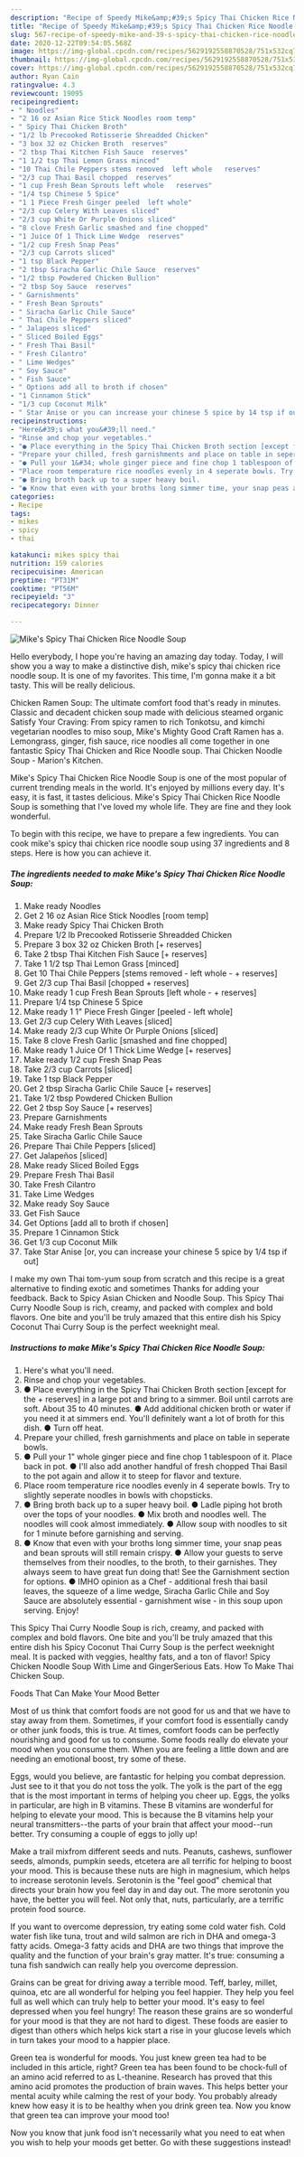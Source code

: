 ```yaml
---
description: "Recipe of Speedy Mike&amp;#39;s Spicy Thai Chicken Rice Noodle Soup"
title: "Recipe of Speedy Mike&amp;#39;s Spicy Thai Chicken Rice Noodle Soup"
slug: 567-recipe-of-speedy-mike-and-39-s-spicy-thai-chicken-rice-noodle-soup
date: 2020-12-22T09:54:05.568Z
image: https://img-global.cpcdn.com/recipes/5629192558870528/751x532cq70/mikes-spicy-thai-chicken-rice-noodle-soup-recipe-main-photo.jpg
thumbnail: https://img-global.cpcdn.com/recipes/5629192558870528/751x532cq70/mikes-spicy-thai-chicken-rice-noodle-soup-recipe-main-photo.jpg
cover: https://img-global.cpcdn.com/recipes/5629192558870528/751x532cq70/mikes-spicy-thai-chicken-rice-noodle-soup-recipe-main-photo.jpg
author: Ryan Cain
ratingvalue: 4.3
reviewcount: 19095
recipeingredient:
- " Noodles"
- "2 16 oz Asian Rice Stick Noodles room temp"
- " Spicy Thai Chicken Broth"
- "1/2 lb Precooked Rotisserie Shreadded Chicken"
- "3 box 32 oz Chicken Broth  reserves"
- "2 tbsp Thai Kitchen Fish Sauce  reserves"
- "1 1/2 tsp Thai Lemon Grass minced"
- "10 Thai Chile Peppers stems removed  left whole   reserves"
- "2/3 cup Thai Basil chopped  reserves"
- "1 cup Fresh Bean Sprouts left whole   reserves"
- "1/4 tsp Chinese 5 Spice"
- "1 1 Piece Fresh Ginger peeled  left whole"
- "2/3 cup Celery With Leaves sliced"
- "2/3 cup White Or Purple Onions sliced"
- "8 clove Fresh Garlic smashed and fine chopped"
- "1 Juice Of 1 Thick Lime Wedge  reserves"
- "1/2 cup Fresh Snap Peas"
- "2/3 cup Carrots sliced"
- "1 tsp Black Pepper"
- "2 tbsp Siracha Garlic Chile Sauce  reserves"
- "1/2 tbsp Powdered Chicken Bullion"
- "2 tbsp Soy Sauce  reserves"
- " Garnishments"
- " Fresh Bean Sprouts"
- " Siracha Garlic Chile Sauce"
- " Thai Chile Peppers sliced"
- " Jalapeos sliced"
- " Sliced Boiled Eggs"
- " Fresh Thai Basil"
- " Fresh Cilantro"
- " Lime Wedges"
- " Soy Sauce"
- " Fish Sauce"
- " Options add all to broth if chosen"
- "1 Cinnamon Stick"
- "1/3 cup Coconut Milk"
- " Star Anise or you can increase your chinese 5 spice by 14 tsp if out"
recipeinstructions:
- "Here&#39;s what you&#39;ll need."
- "Rinse and chop your vegetables."
- "● Place everything in the Spicy Thai Chicken Broth section [except for the + reserves] in a large pot and bring to a simmer. Boil until carrots are soft. About 35 to 40 minutes.                                                     ● Add additional chicken broth or water if you need it at simmers end. You&#39;ll definitely want a lot of broth for this dish.                                                                                                                         ● Turn off heat."
- "Prepare your chilled, fresh garnishments and place on table in seperate bowls."
- "● Pull your 1&#34; whole ginger piece and fine chop 1 tablespoon of it. Place back in pot.                                           ● I&#39;ll also add another handful of fresh chopped Thai Basil to the pot again and allow it to steep for flavor and texture."
- "Place room temperature rice noodles evenly in 4 seperate bowls. Try to slightly seperate noodles in bowls with chopsticks."
- "● Bring broth back up to a super heavy boil.                                            ● Ladle piping hot broth over the tops of your noodles.                               ● Mix broth and noodles well. The noodles will cook almost immediately.                                              ● Allow soup with noodles to sit for 1 minute before garnishing and serving."
- "● Know that even with your broths long simmer time, your snap peas and bean sprouts will still remain crispy.                                                                         ● Allow your guests to serve themselves from their noodles, to the broth, to their garnishes. They always seem to have great fun doing that! See the Garnishment section for options.                                                                                                                                                                            ● IMHO opinion as a Chef - additional fresh thai basil leaves, the squeeze of a lime wedge, Siracha Garlic Chile and Soy Sauce are absolutely essential - garnishment wise - in this soup upon serving. Enjoy!"
categories:
- Recipe
tags:
- mikes
- spicy
- thai

katakunci: mikes spicy thai 
nutrition: 159 calories
recipecuisine: American
preptime: "PT31M"
cooktime: "PT56M"
recipeyield: "3"
recipecategory: Dinner

---
```



![Mike&#39;s Spicy Thai Chicken Rice Noodle Soup](https://img-global.cpcdn.com/recipes/5629192558870528/751x532cq70/mikes-spicy-thai-chicken-rice-noodle-soup-recipe-main-photo.jpg)

Hello everybody, I hope you're having an amazing day today. Today, I will show you a way to make a distinctive dish, mike&#39;s spicy thai chicken rice noodle soup. It is one of my favorites. This time, I'm gonna make it a bit tasty. This will be really delicious.

Chicken Ramen Soup: The ultimate comfort food that&#39;s ready in minutes. Classic and decadent chicken soup made with delicious steamed organic Satisfy Your Craving: From spicy ramen to rich Tonkotsu, and kimchi vegetarian noodles to miso soup, Mike&#39;s Mighty Good Craft Ramen has a. Lemongrass, ginger, fish sauce, rice noodles all come together in one fantastic Spicy Thai Chicken and Rice Noodle soup. Thai Chicken Noodle Soup - Marion&#39;s Kitchen.

Mike&#39;s Spicy Thai Chicken Rice Noodle Soup is one of the most popular of current trending meals in the world. It's enjoyed by millions every day. It's easy, it is fast, it tastes delicious. Mike&#39;s Spicy Thai Chicken Rice Noodle Soup is something that I've loved my whole life. They are fine and they look wonderful.


To begin with this recipe, we have to prepare a few ingredients. You can cook mike&#39;s spicy thai chicken rice noodle soup using 37 ingredients and 8 steps. Here is how you can achieve it.

<!--inarticleads1-->

##### The ingredients needed to make Mike&#39;s Spicy Thai Chicken Rice Noodle Soup:

1. Make ready  Noodles
1. Get 2 16 oz Asian Rice Stick Noodles [room temp]
1. Make ready  Spicy Thai Chicken Broth
1. Prepare 1/2 lb Precooked Rotisserie Shreadded Chicken
1. Prepare 3 box 32 oz Chicken Broth [+ reserves]
1. Take 2 tbsp Thai Kitchen Fish Sauce [+ reserves]
1. Take 1 1/2 tsp Thai Lemon Grass [minced]
1. Get 10 Thai Chile Peppers [stems removed - left whole - + reserves]
1. Get 2/3 cup Thai Basil [chopped + reserves]
1. Make ready 1 cup Fresh Bean Sprouts [left whole - + reserves]
1. Prepare 1/4 tsp Chinese 5 Spice
1. Make ready 1 1&#34; Piece Fresh Ginger [peeled - left whole]
1. Get 2/3 cup Celery With Leaves [sliced]
1. Make ready 2/3 cup White Or Purple Onions [sliced]
1. Take 8 clove Fresh Garlic [smashed and fine chopped]
1. Make ready 1 Juice Of 1 Thick Lime Wedge [+ reserves]
1. Make ready 1/2 cup Fresh Snap Peas
1. Take 2/3 cup Carrots [sliced]
1. Take 1 tsp Black Pepper
1. Get 2 tbsp Siracha Garlic Chile Sauce [+ reserves]
1. Take 1/2 tbsp Powdered Chicken Bullion
1. Get 2 tbsp Soy Sauce [+ reserves]
1. Prepare  Garnishments
1. Make ready  Fresh Bean Sprouts
1. Take  Siracha Garlic Chile Sauce
1. Prepare  Thai Chile Peppers [sliced]
1. Get  Jalapeños [sliced]
1. Make ready  Sliced Boiled Eggs
1. Prepare  Fresh Thai Basil
1. Take  Fresh Cilantro
1. Take  Lime Wedges
1. Make ready  Soy Sauce
1. Get  Fish Sauce
1. Get  Options [add all to broth if chosen]
1. Prepare 1 Cinnamon Stick
1. Get 1/3 cup Coconut Milk
1. Take  Star Anise [or, you can increase your chinese 5 spice by 1/4 tsp if out]


I make my own Thai tom-yum soup from scratch and this recipe is a great alternative to finding exotic and sometimes Thanks for adding your feedback. Back to Spicy Asian Chicken and Noodle Soup. This Spicy Thai Curry Noodle Soup is rich, creamy, and packed with complex and bold flavors. One bite and you&#39;ll be truly amazed that this entire dish his Spicy Coconut Thai Curry Soup is the perfect weeknight meal. 

<!--inarticleads2-->

##### Instructions to make Mike&#39;s Spicy Thai Chicken Rice Noodle Soup:

1. Here&#39;s what you&#39;ll need.
1. Rinse and chop your vegetables.
1. ● Place everything in the Spicy Thai Chicken Broth section [except for the + reserves] in a large pot and bring to a simmer. Boil until carrots are soft. About 35 to 40 minutes.                                                     ● Add additional chicken broth or water if you need it at simmers end. You&#39;ll definitely want a lot of broth for this dish.                                                                                                                         ● Turn off heat.
1. Prepare your chilled, fresh garnishments and place on table in seperate bowls.
1. ● Pull your 1&#34; whole ginger piece and fine chop 1 tablespoon of it. Place back in pot.                                           ● I&#39;ll also add another handful of fresh chopped Thai Basil to the pot again and allow it to steep for flavor and texture.
1. Place room temperature rice noodles evenly in 4 seperate bowls. Try to slightly seperate noodles in bowls with chopsticks.
1. ● Bring broth back up to a super heavy boil.                                            ● Ladle piping hot broth over the tops of your noodles.                               ● Mix broth and noodles well. The noodles will cook almost immediately.                                              ● Allow soup with noodles to sit for 1 minute before garnishing and serving.
1. ● Know that even with your broths long simmer time, your snap peas and bean sprouts will still remain crispy.                                                                         ● Allow your guests to serve themselves from their noodles, to the broth, to their garnishes. They always seem to have great fun doing that! See the Garnishment section for options.                                                                                                                                                                            ● IMHO opinion as a Chef - additional fresh thai basil leaves, the squeeze of a lime wedge, Siracha Garlic Chile and Soy Sauce are absolutely essential - garnishment wise - in this soup upon serving. Enjoy!


This Spicy Thai Curry Noodle Soup is rich, creamy, and packed with complex and bold flavors. One bite and you&#39;ll be truly amazed that this entire dish his Spicy Coconut Thai Curry Soup is the perfect weeknight meal. It is packed with veggies, healthy fats, and a ton of flavor! Spicy Chicken Noodle Soup With Lime and GingerSerious Eats. How To Make Thai Chicken Soup. 

Foods That Can Make Your Mood Better


Most of us think that comfort foods are not good for us and that we have to stay away from them. Sometimes, if your comfort food is essentially candy or other junk foods, this is true. At times, comfort foods can be perfectly nourishing and good for us to consume. Some foods really do elevate your mood when you consume them. When you are feeling a little down and are needing an emotional boost, try some of these.

Eggs, would you believe, are fantastic for helping you combat depression. Just see to it that you do not toss the yolk. The yolk is the part of the egg that is the most important in terms of helping you cheer up. Eggs, the yolks in particular, are high in B vitamins. These B vitamins are wonderful for helping to elevate your mood. This is because the B vitamins help your neural transmitters--the parts of your brain that affect your mood--run better. Try consuming a couple of eggs to jolly up!

Make a trail mixfrom different seeds and nuts. Peanuts, cashews, sunflower seeds, almonds, pumpkin seeds, etcetera are all terrific for helping to boost your mood. This is because these nuts are high in magnesium, which helps to increase serotonin levels. Serotonin is the "feel good" chemical that directs your brain how you feel day in and day out. The more serotonin you have, the better you will feel. Not only that, nuts, particularly, are a terrific protein food source.

If you want to overcome depression, try eating some cold water fish. Cold water fish like tuna, trout and wild salmon are rich in DHA and omega-3 fatty acids. Omega-3 fatty acids and DHA are two things that improve the quality and the function of your brain's gray matter. It's true: consuming a tuna fish sandwich can really help you overcome depression. 

Grains can be great for driving away a terrible mood. Teff, barley, millet, quinoa, etc are all wonderful for helping you feel happier. They help you feel full as well which can truly help to better your mood. It's easy to feel depressed when you feel hungry! The reason these grains are so wonderful for your mood is that they are not hard to digest. These foods are easier to digest than others which helps kick start a rise in your glucose levels which in turn takes your mood to a happier place.

Green tea is wonderful for moods. You just knew green tea had to be included in this article, right? Green tea has been found to be chock-full of an amino acid referred to as L-theanine. Research has proved that this amino acid promotes the production of brain waves. This helps better your mental acuity while calming the rest of your body. You probably already knew how easy it is to be healthy when you drink green tea. Now you know that green tea can improve your mood too!

Now you know that junk food isn't necessarily what you need to eat when you wish to help your moods get better. Go  with  these suggestions  instead!

